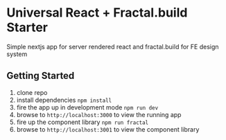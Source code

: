 # Universal React + Fractal.build Starter
Simple nextjs app for server rendered react and fractal.build for FE design system

## Getting Started
1. clone repo
1. install dependencies `npm install`
1. fire the app up in development mode `npm run dev`
1. browse to `http://localhost:3000` to view the running app
1. fire up the component library `npm run fractal`
1. browse to `http://localhost:3001` to view the component library
